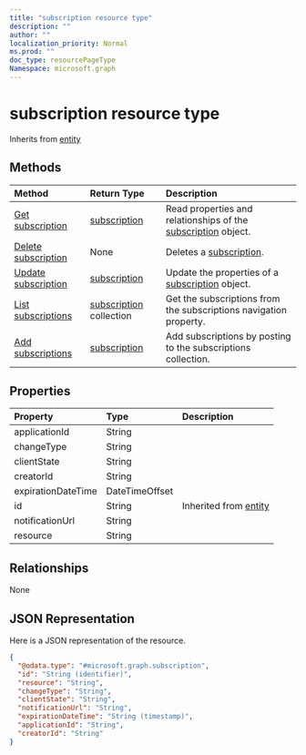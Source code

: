```yaml
---
title: "subscription resource type"
description: ""
author: ""
localization_priority: Normal
ms.prod: ""
doc_type: resourcePageType
Namespace: microsoft.graph
---
```



# subscription resource type




Inherits from [entity](../resources/entity.md)

## Methods
|Method|Return Type|Description|
|:---|:---|:---|
|[Get subscription](../api/subscription-get.md)|[subscription](../resources/subscription.md)|Read properties and relationships of the [subscription](../resources/subscription.md) object.|
|[Delete subscription](../api/subscription-delete.md)|None|Deletes a [subscription](../resources/subscription.md).|
|[Update subscription](../api/subscription-update.md)|[subscription](../resources/subscription.md)|Update the properties of a [subscription](../resources/subscription.md) object.|
|[List subscriptions](../api/driveitem-list-subscriptions.md)|[subscription](../resources/subscription.md) collection|Get the subscriptions from the subscriptions navigation property.|
|[Add subscriptions](../api/driveitem-post-subscriptions.md)|[subscription](../resources/subscription.md)|Add subscriptions by posting to the subscriptions collection.|

## Properties
|Property|Type|Description|
|:---|:---|:---|
|applicationId|String||
|changeType|String||
|clientState|String||
|creatorId|String||
|expirationDateTime|DateTimeOffset||
|id|String| Inherited from [entity](../resources/entity.md)|
|notificationUrl|String||
|resource|String||

## Relationships
None

## JSON Representation
Here is a JSON representation of the resource.
<!-- {
  "blockType": "resource",
  "keyProperty": "id",
  "@odata.type": "microsoft.graph.subscription",
  "baseType": "microsoft.graph.entity",
  "openType": false
}
-->
``` json
{
  "@odata.type": "#microsoft.graph.subscription",
  "id": "String (identifier)",
  "resource": "String",
  "changeType": "String",
  "clientState": "String",
  "notificationUrl": "String",
  "expirationDateTime": "String (timestamp)",
  "applicationId": "String",
  "creatorId": "String"
}
```

